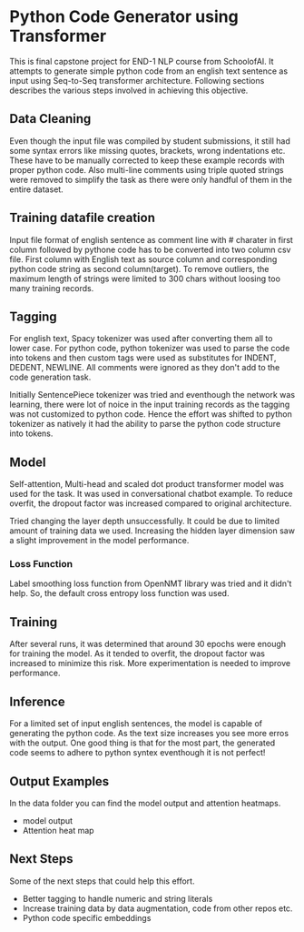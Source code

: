 # Python Code Generator using Transformer 
This is final capstone project for END-1 NLP course from SchoolofAI. It attempts to generate simple python code from an english text sentence as input using Seq-to-Seq transformer architecture. Following sections describes the various steps involved in achieving this objective.

## Data Cleaning
Even though the input file was compiled by student submissions, it still had some syntax errors like missing quotes, brackets, wrong indentations etc. These have to be manually corrected to keep these example records with proper python code. Also multi-line comments using triple quoted strings were removed to simplify the task as there were only handful of them in the entire dataset.

## Training datafile creation
Input file format of english sentence as comment line with # charater in first column followed by pythone code has to be converted into two column csv file. First column with English text as source column and corresponding python code string as second column(target). To remove outliers, the maximum length of strings were limited to 300 chars without loosing too many training records.

## Tagging
For english text, Spacy tokenizer was used after converting them all to lower case.
For python code, python tokenizer was used to parse the code into tokens and then custom tags were used as substitutes for INDENT, DEDENT, NEWLINE. All comments were ignored as they don't add to the code generation task.

Initially SentencePiece tokenizer was tried and eventhough the network was learning, there were lot of noice in the input training records as the tagging was not customized to python code. Hence the effort was shifted to python tokenizer as natively it had the ability to parse the python code structure into tokens.

## Model
Self-attention, Multi-head and scaled dot product  transformer model was used for the task. It was used in conversational chatbot example. To reduce overfit, the dropout factor was increased compared to original architecture.

Tried changing the layer depth unsuccessfully. It could be due to limited amount of training data we used. Increasing the hidden layer dimension saw a slight improvement in the model performance. 

### Loss Function
Label smoothing loss function from OpenNMT library was tried and it didn't help. So, the default cross entropy loss function was used.

## Training
After several runs, it was determined that around 30 epochs were enough for training the model. As it tended to overfit, the dropout factor was increased to minimize this risk. More experimentation is needed to improve performance.

## Inference
For a limited set of input english sentences, the model is capable of generating the python code. As the text size increases you see more erros with the output. One good thing is that for the most part, the generated code seems to adhere to python syntex eventhough it is not perfect! 

## Output Examples
In the data folder you can find the model output and attention heatmaps.
- model output
- Attention heat map
## Next Steps
Some of the next steps that could help this effort.

- Better tagging to handle numeric and string literals 
- Increase training data by data augmentation, code from other repos etc.
- Python code specific embeddings 